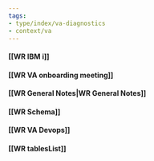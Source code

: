 ```yaml
---
tags: 
- type/index/va-diagnostics
- context/va
---
```


#### [[WR IBM i]]
#### [[WR VA onboarding meeting]]
#### [[WR General Notes|WR General Notes]]
#### [[WR Schema]]
#### [[WR VA Devops]]
#### [[WR tablesList]]